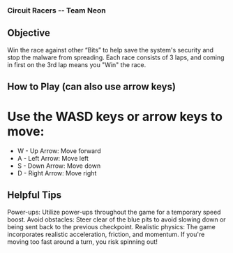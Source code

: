 ### Circuit Racers -- Team Neon
## Objective
Win the race against other “Bits” to help save the system's security and stop the malware from spreading. Each race consists of 3 laps, and coming in first on the 3rd lap means you "Win" the race.

## How to Play (can also use arrow keys)
# Use the WASD keys or arrow keys to move:
* W - Up Arrow: Move forward
* A - Left Arrow: Move left
* S - Down Arrow: Move down
* D - Right Arrow: Move right

## Helpful Tips
Power-ups: Utilize power-ups throughout the game for a temporary speed boost.
Avoid obstacles: Steer clear of the blue pits to avoid slowing down or being sent back to the previous checkpoint.
Realistic physics: The game incorporates realistic acceleration, friction, and momentum. If you're moving too fast around a turn, you risk spinning out!
